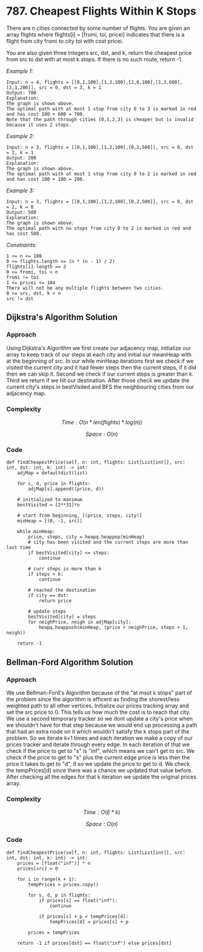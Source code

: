 # 787. Cheapest Flights Within K Stops
There are n cities connected by some number of flights. You are given an array flights where flights[i] = [fromi, toi, pricei] indicates that there is a flight from city fromi to city toi with cost pricei.

You are also given three integers src, dst, and k, return the cheapest price from src to dst with at most k stops. If there is no such route, return -1.

*Example 1:*

```
Input: n = 4, flights = [[0,1,100],[1,2,100],[2,0,100],[1,3,600],[2,3,200]], src = 0, dst = 3, k = 1
Output: 700
Explanation:
The graph is shown above.
The optimal path with at most 1 stop from city 0 to 3 is marked in red and has cost 100 + 600 = 700.
Note that the path through cities [0,1,2,3] is cheaper but is invalid because it uses 2 stops.
```

*Example 2:*

```
Input: n = 3, flights = [[0,1,100],[1,2,100],[0,2,500]], src = 0, dst = 2, k = 1
Output: 200
Explanation:
The graph is shown above.
The optimal path with at most 1 stop from city 0 to 2 is marked in red and has cost 100 + 100 = 200.
```

*Example 3:*

```
Input: n = 3, flights = [[0,1,100],[1,2,100],[0,2,500]], src = 0, dst = 2, k = 0
Output: 500
Explanation:
The graph is shown above.
The optimal path with no stops from city 0 to 2 is marked in red and has cost 500.
```

*Constraints:*

```
1 <= n <= 100
0 <= flights.length <= (n * (n - 1) / 2)
flights[i].length == 3
0 <= fromi, toi < n
fromi != toi
1 <= pricei <= 104
There will not be any multiple flights between two cities.
0 <= src, dst, k < n
src != dst
```

## Dijkstra's Algorithm Solution

### Approach
Using Dijkstra's Algorithm we first create our adjacency map, initialize our array to keep track of our steps at each city and initial our meanHeap with at the beginning of src. In our while minHeap iterations first we check if we visited the current city and it had fewer steps then the current steps, if it did then we can skip it. Second we check if our current steps is greater than k. Third we return if we hit our destination. After those check we update the current city's steps in bestVisited and BFS the neighbouring cities from our adjacency map.

### Complexity
$$Time: O(n * len(flights) * log(n))$$

$$Space: O(n)$$

### Code
```
def findCheapestPrice(self, n: int, flights: List[List[int]], src: int, dst: int, k: int) -> int:
    adjMap = defaultdict(list)

    for s, d, price in flights:
        adjMap[s].append((price, d))

    # initialized to maximum
    bestVisited = [2**31]*n 

    # start from beginning, [(price, steps, city)]
    minHeap = [(0, -1, src)] 

    while minHeap:
        price, steps, city = heapq.heappop(minHeap)
        # city has been visited and the current steps are more than last time
        if bestVisited[city] <= steps: 
            continue

        # curr steps is more than k
        if steps > k:
            continue

        # reached the destination
        if city == dst:
            return price

        # update steps
        bestVisited[city] = steps
        for neighPrice, neigh in adjMap[city]:
            heapq.heappush(minHeap, (price + neighPrice, steps + 1, neigh))

    return -1
```

## Bellman-Ford Algorithm Solution

### Approach
We use Bellman-Ford's Algorithm because of the "at msot k stops" part of the problem since the algorithm is efficent as finding the shorest/less weighted path to all other vertices. Initialize our prices tracking array and set the src price to 0. This tells us how much the cost is to reach that city. We use a second temporary tracker so we dont update a city's price when we shouldn't have for that step because we would end up processing a path that had an extra node on it which wouldn't satisfy the k stops part of the problem. So we iterate k+1 times and each iteration we make a copy of our prices tracker and iterate through every edge. In each iteration of that we check if the price to get to "s" is "inf", which means we can't get to src. We check if the price to get to "s" plus the current edge price is less then the price it takes to get to "d", if so we update the price to get to d. We check the tempPrices[d] since there was a chance we updated that value before. After checking all the edges for that k iteration we update the original prices array. 

### Complexity
$$Time: O(E*k)$$

$$Space: O(n)$$

### Code
```
def findCheapestPrice(self, n: int, flights: List[List[int]], src: int, dst: int, k: int) -> int:
    prices = [float("inf")] * n
    prices[src] = 0

    for i in range(k + 1):
        tempPrices = prices.copy()

        for s, d, p in flights:
            if prices[s] == float("inf"):
                continue

            if prices[s] + p < tempPrices[d]:
                tempPrices[d] = prices[s] + p

        prices = tempPrices

    return -1 if prices[dst] == float("inf") else prices[dst]
```